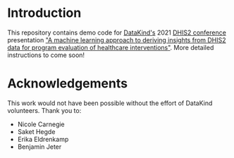 # Introduction
This repository contains demo code for [DataKind's](https://www.datakind.org/) 2021 [DHIS2 conference](https://dhis2.org/academy/annual-conference/) presentation ["A machine learning approach to deriving insights from DHIS2 data for program evaluation of healthcare interventions"](https://community.dhis2.org/t/dac2021-presentation-program-evaluation-in-resource-limited-environments-a-demonstration-of-a-novel-machine-learning-approach-to-deriving-actionable-insights-from-dhis2-housed-data-for-healthcare-intervention-management/42972). More detailed instructions to come soon!

# Acknowledgements 
This work would not have been possible without the effort of DataKind volunteers. Thank you to:
- Nicole Carnegie
- Saket Hegde
- Erika Eldrenkamp
- Benjamin Jeter
